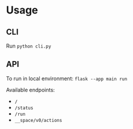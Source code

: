 # Usage

## CLI

Run `python cli.py`

## API

To run in local environment: `flask --app main run`

Available endpoints:

* `/`
* `/status`
* `/run`
* `__space/v0/actions`
